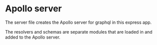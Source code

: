 # Apollo server
The server file creates the Apollo server
for graphql in this express app.

The resolvers and schemas are separate modules
that are loaded in and added to the Apollo server.
